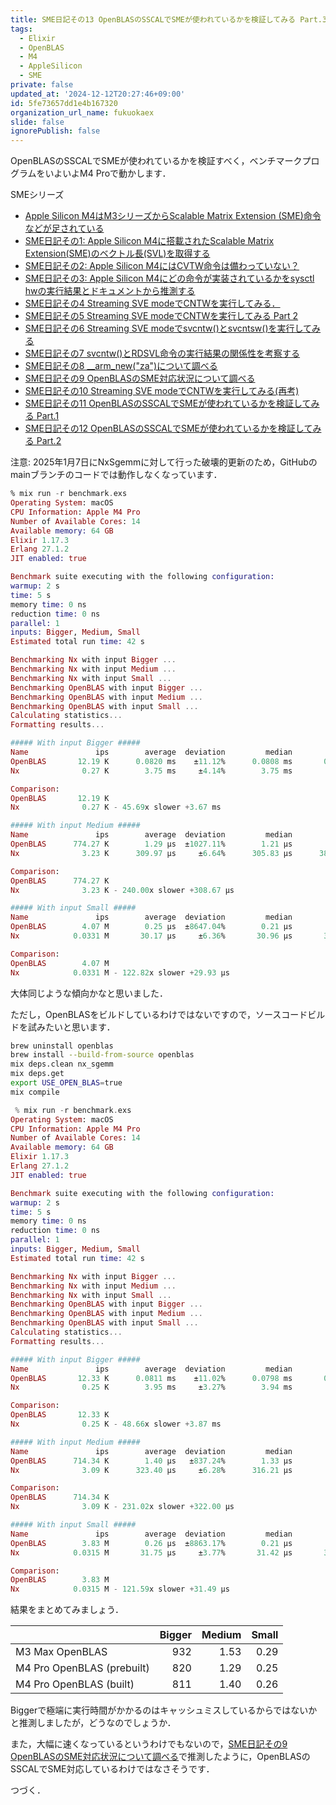 ```yaml
---
title: SME日記その13 OpenBLASのSSCALでSMEが使われているかを検証してみる Part.3
tags:
  - Elixir
  - OpenBLAS
  - M4
  - AppleSilicon
  - SME
private: false
updated_at: '2024-12-12T20:27:46+09:00'
id: 5fe73657dd1e4b167320
organization_url_name: fukuokaex
slide: false
ignorePublish: false
---
```

OpenBLASのSSCALでSMEが使われているかを検証すべく，ベンチマークプログラムをいよいよM4 Proで動かします．

SMEシリーズ

- [Apple Silicon M4はM3シリーズからScalable Matrix Extension (SME)命令などが足されている](https://qiita.com/zacky1972/items/69fd802fd41ae4d7d469)
- [SME日記その1: Apple Silicon M4に搭載されたScalable Matrix Extension(SME)のベクトル長(SVL)を取得する](https://qiita.com/zacky1972/items/231fd22a1fdef15d4108)
- [SME日記その2: Apple Silicon M4にはCVTW命令は備わっていない？](https://qiita.com/zacky1972/items/a4fc98614df085586175)
- [SME日記その3: Apple Silicon M4にどの命令が実装されているかをsysctl hwの実行結果とドキュメントから推測する](https://qiita.com/zacky1972/items/427035001554cb9768bc)
- [SME日記その4 Streaming SVE modeでCNTWを実行してみる．](https://qiita.com/zacky1972/items/3182fa1693983846205d)
- [SME日記その5 Streaming SVE modeでCNTWを実行してみる Part 2](https://qiita.com/zacky1972/items/b7b5dd456fe021b30eb2)
- [SME日記その6 Streaming SVE modeでsvcntw()とsvcntsw()を実行してみる](https://qiita.com/zacky1972/items/7d4ec630d54564ebb9b3)
- [SME日記その7 svcntw()とRDSVL命令の実行結果の関係性を考察する](https://qiita.com/zacky1972/items/48cf7577e254b8c3a0b6)
- [SME日記その8 __arm_new("za")について調べる](https://qiita.com/zacky1972/items/762b73b3414369d762ad)
- [SME日記その9 OpenBLASのSME対応状況について調べる](https://qiita.com/zacky1972/items/0c6f5aed0365f1b4fdb6)
- [SME日記その10 Streaming SVE modeでCNTWを実行してみる(再考)](https://qiita.com/zacky1972/items/ba3e07a8bc1e5e56d19a)
- [SME日記その11 OpenBLASのSSCALでSMEが使われているかを検証してみる Part.1](https://qiita.com/zacky1972/items/15bca5a0dcd3073d4d60)
- [SME日記その12 OpenBLASのSSCALでSMEが使われているかを検証してみる Part.2](https://qiita.com/zacky1972/items/2d69ed8b7ae5840012db)

注意: 2025年1月7日にNxSgemmに対して行った破壊的更新のため，GitHubのmainブランチのコードでは動作しなくなっています．

```elixir
% mix run -r benchmark.exs 
Operating System: macOS
CPU Information: Apple M4 Pro
Number of Available Cores: 14
Available memory: 64 GB
Elixir 1.17.3
Erlang 27.1.2
JIT enabled: true

Benchmark suite executing with the following configuration:
warmup: 2 s
time: 5 s
memory time: 0 ns
reduction time: 0 ns
parallel: 1
inputs: Bigger, Medium, Small
Estimated total run time: 42 s

Benchmarking Nx with input Bigger ...
Benchmarking Nx with input Medium ...
Benchmarking Nx with input Small ...
Benchmarking OpenBLAS with input Bigger ...
Benchmarking OpenBLAS with input Medium ...
Benchmarking OpenBLAS with input Small ...
Calculating statistics...
Formatting results...

##### With input Bigger #####
Name               ips        average  deviation         median         99th %
OpenBLAS       12.19 K      0.0820 ms    ±11.12%      0.0808 ms       0.105 ms
Nx              0.27 K        3.75 ms     ±4.14%        3.75 ms        4.11 ms

Comparison: 
OpenBLAS       12.19 K
Nx              0.27 K - 45.69x slower +3.67 ms

##### With input Medium #####
Name               ips        average  deviation         median         99th %
OpenBLAS      774.27 K        1.29 μs  ±1027.11%        1.21 μs        1.71 μs
Nx              3.23 K      309.97 μs     ±6.64%      305.83 μs      384.78 μs

Comparison: 
OpenBLAS      774.27 K
Nx              3.23 K - 240.00x slower +308.67 μs

##### With input Small #####
Name               ips        average  deviation         median         99th %
OpenBLAS        4.07 M        0.25 μs  ±8647.04%        0.21 μs        2.50 μs
Nx            0.0331 M       30.17 μs     ±6.36%       30.96 μs       34.96 μs

Comparison: 
OpenBLAS        4.07 M
Nx            0.0331 M - 122.82x slower +29.93 μs
```

大体同じような傾向かなと思いました．

ただし，OpenBLASをビルドしているわけではないですので，ソースコードビルドを試みたいと思います．

```zsh
brew uninstall openblas
brew install --build-from-source openblas
mix deps.clean nx_sgemm
mix deps.get 
export USE_OPEN_BLAS=true 
mix compile
```

```elixir
 % mix run -r benchmark.exs 
Operating System: macOS
CPU Information: Apple M4 Pro
Number of Available Cores: 14
Available memory: 64 GB
Elixir 1.17.3
Erlang 27.1.2
JIT enabled: true

Benchmark suite executing with the following configuration:
warmup: 2 s
time: 5 s
memory time: 0 ns
reduction time: 0 ns
parallel: 1
inputs: Bigger, Medium, Small
Estimated total run time: 42 s

Benchmarking Nx with input Bigger ...
Benchmarking Nx with input Medium ...
Benchmarking Nx with input Small ...
Benchmarking OpenBLAS with input Bigger ...
Benchmarking OpenBLAS with input Medium ...
Benchmarking OpenBLAS with input Small ...
Calculating statistics...
Formatting results...

##### With input Bigger #####
Name               ips        average  deviation         median         99th %
OpenBLAS       12.33 K      0.0811 ms    ±11.02%      0.0798 ms       0.104 ms
Nx              0.25 K        3.95 ms     ±3.27%        3.94 ms        4.27 ms

Comparison: 
OpenBLAS       12.33 K
Nx              0.25 K - 48.66x slower +3.87 ms

##### With input Medium #####
Name               ips        average  deviation         median         99th %
OpenBLAS      714.34 K        1.40 μs   ±837.24%        1.33 μs        1.75 μs
Nx              3.09 K      323.40 μs     ±6.28%      316.21 μs         406 μs

Comparison: 
OpenBLAS      714.34 K
Nx              3.09 K - 231.02x slower +322.00 μs

##### With input Small #####
Name               ips        average  deviation         median         99th %
OpenBLAS        3.83 M        0.26 μs  ±8863.17%        0.21 μs        2.67 μs
Nx            0.0315 M       31.75 μs     ±3.77%       31.42 μs       35.50 μs

Comparison: 
OpenBLAS        3.83 M
Nx            0.0315 M - 121.59x slower +31.49 μs
```

結果をまとめてみましょう．

|                          |Bigger|Medium|Small   |
|:-------------------------|-----:|-----:|-------:|
|M3 Max OpenBLAS           |   932|  1.53|    0.29|
|M4 Pro OpenBLAS (prebuilt)|   820|  1.29|    0.25|
|M4 Pro OpenBLAS (built)   |   811|  1.40|    0.26|

Biggerで極端に実行時間がかかるのはキャッシュミスしているからではないかと推測しましたが，どうなのでしょうか．

また，大幅に速くなっているというわけでもないので，[SME日記その9 OpenBLASのSME対応状況について調べる](https://qiita.com/zacky1972/items/0c6f5aed0365f1b4fdb6)で推測したように，OpenBLASのSSCALでSME対応しているわけではなさそうです．

つづく．
